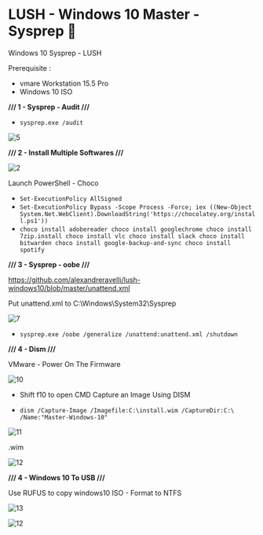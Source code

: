 # LUSH - Windows 10 Master - Sysprep 🦾
Windows 10 Sysprep - LUSH

Prerequisite :

- vmare Workstation 15.5 Pro
- Windows 10 ISO


**///  1 - Sysprep - Audit ///**
- ``` sysprep.exe /audit ```

![5](https://user-images.githubusercontent.com/22911613/84352420-967a7d80-abbd-11ea-9540-a5a422b6fcbb.jpg)

**///  2 - Install Multiple Softwares  ///**

![2](https://user-images.githubusercontent.com/22911613/84348996-a5116680-abb6-11ea-891e-e64e0c6cac97.jpg)

Launch PowerShell - Choco

- ``` Set-ExecutionPolicy AllSigned ```
- ``` Set-ExecutionPolicy Bypass -Scope Process -Force; iex ((New-Object System.Net.WebClient).DownloadString('https://chocolatey.org/install.ps1')) ```
- ``` choco install adobereader choco install googlechrome choco install 7zip.install choco install vlc choco install slack choco install bitwarden choco install google-backup-and-sync choco install spotify ```


**///  3 - Sysprep - oobe  ///**

https://github.com/alexandreravelli/lush-windows10/blob/master/unattend.xml

Put unattend.xml to C:\Windows\System32\Sysprep

![7](https://user-images.githubusercontent.com/22911613/84355106-5669c980-abc2-11ea-97a2-74a4f6a6845a.jpg)

- ``` sysprep.exe /oobe /generalize /unattend:unattend.xml /shutdown ```

**/// 4 - Dism ///**

VMware - Power On The Firmware 

![10](https://user-images.githubusercontent.com/22911613/84355474-f889b180-abc2-11ea-8a90-2c7ae33b6939.jpg)

- Shift f10 to open CMD
Capture an Image Using DISM 

- ``` dism /Capture-Image /Imagefile:C:\install.wim /CaptureDir:C:\ /Name:"Master-Windows-10" ```

![11](https://user-images.githubusercontent.com/22911613/84358253-2b35a900-abc7-11ea-8d9d-8e11cd809d94.jpg)

.wim

![12](https://user-images.githubusercontent.com/22911613/84359154-84520c80-abc8-11ea-8e9f-4fb53ef5ddc9.jpg)

**/// 4 - Windows 10 To USB ///**

Use RUFUS to copy windows10 ISO - Format to NTFS

![13](https://user-images.githubusercontent.com/22911613/84360478-6be2f180-abca-11ea-96dc-21e30a98730a.jpg)

![12](https://user-images.githubusercontent.com/22911613/84361679-4ce55f00-abcc-11ea-8318-642d11987b65.jpg)


